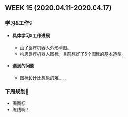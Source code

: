 WEEK 15 (2020.04.11-2020.04.17)
----------------------------

### 学习&工作💡

+ #### 具体学习&工作进展

  + 画了医疗机器人外形草图。
  + 构思医疗机器人图标，目前想好了5个图标的基本造型。

+ #### 遇到的问题

  + 图标设计比想象的难……

### 下周规划👻

+ 画图标
+ 练线啊！

